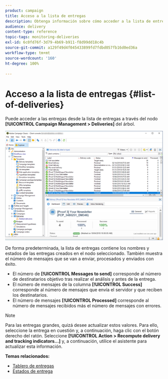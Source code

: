 ```yaml
---
product: campaign
title: Acceso a la lista de entregas
description: Obtenga información sobre cómo acceder a la lista de entregas creadas.
audience: delivery
content-type: reference
topic-tags: monitoring-deliveries
exl-id: 6c0fd76f-3d79-4b69-b911-f8d99dd18c4b
source-git-commit: a129f49d4f045433899fd7fdbd057fb16d0ed36a
workflow-type: tm+mt
source-wordcount: '160'
ht-degree: 100%

---
```


# Acceso a la lista de entregas {#list-of-deliveries}

Puede acceder a las entregas desde la lista de entregas a través del nodo **[!UICONTROL Campaign Management > Deliveries]** del árbol.

![](assets/deliveries-list.png)

De forma predeterminada, la lista de entregas contiene los nombres y estados de las entregas creados en el nodo seleccionado. También muestra el número de mensajes que se van a enviar, procesados y enviados con éxito.

* El número de **[!UICONTROL Messages to send]** corresponde al número de destinatarios objetivo tras realizar el análisis y antes de la entrega.
* El número de mensajes de la columna **[!UICONTROL Success]** corresponde al número de mensajes que envía el servidor y que reciben los destinatarios.
* El número de mensajes **[!UICONTROL Processed]** corresponde al número de mensajes recibidos más el número de mensajes con errores.

>[!NOTE]
>
>Para las entregas grandes, quizá desee actualizar estos valores. Para ello, seleccione la entrega en cuestión y, a continuación, haga clic con el botón derecho del ratón. Seleccione **[!UICONTROL Action > Recompute delivery and tracking indicators...]** y, a continuación, utilice el asistente para actualizar esta información.

**Temas relacionados:**

* [Tablero de entregas](delivery-dashboard.md)
* [Estados de entrega](delivery-statuses.md)
